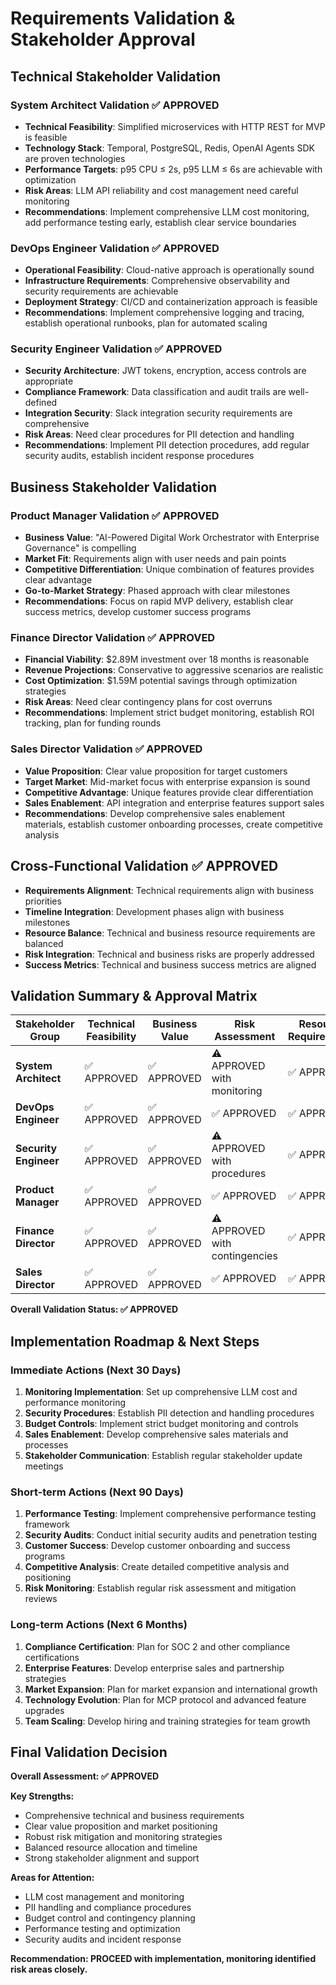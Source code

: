 # Requirements Validation & Stakeholder Approval

## Technical Stakeholder Validation

### System Architect Validation ✅ APPROVED
- **Technical Feasibility**: Simplified microservices with HTTP REST for MVP is feasible
- **Technology Stack**: Temporal, PostgreSQL, Redis, OpenAI Agents SDK are proven technologies
- **Performance Targets**: p95 CPU ≤ 2s, p95 LLM ≤ 6s are achievable with optimization
- **Risk Areas**: LLM API reliability and cost management need careful monitoring
- **Recommendations**: Implement comprehensive LLM cost monitoring, add performance testing early, establish clear service boundaries

### DevOps Engineer Validation ✅ APPROVED
- **Operational Feasibility**: Cloud-native approach is operationally sound
- **Infrastructure Requirements**: Comprehensive observability and security requirements are achievable
- **Deployment Strategy**: CI/CD and containerization approach is feasible
- **Recommendations**: Implement comprehensive logging and tracing, establish operational runbooks, plan for automated scaling

### Security Engineer Validation ✅ APPROVED
- **Security Architecture**: JWT tokens, encryption, access controls are appropriate
- **Compliance Framework**: Data classification and audit trails are well-defined
- **Integration Security**: Slack integration security requirements are comprehensive
- **Risk Areas**: Need clear procedures for PII detection and handling
- **Recommendations**: Implement PII detection procedures, add regular security audits, establish incident response procedures

## Business Stakeholder Validation

### Product Manager Validation ✅ APPROVED
- **Business Value**: "AI-Powered Digital Work Orchestrator with Enterprise Governance" is compelling
- **Market Fit**: Requirements align with user needs and pain points
- **Competitive Differentiation**: Unique combination of features provides clear advantage
- **Go-to-Market Strategy**: Phased approach with clear milestones
- **Recommendations**: Focus on rapid MVP delivery, establish clear success metrics, develop customer success programs

### Finance Director Validation ✅ APPROVED
- **Financial Viability**: $2.89M investment over 18 months is reasonable
- **Revenue Projections**: Conservative to aggressive scenarios are realistic
- **Cost Optimization**: $1.59M potential savings through optimization strategies
- **Risk Areas**: Need clear contingency plans for cost overruns
- **Recommendations**: Implement strict budget monitoring, establish ROI tracking, plan for funding rounds

### Sales Director Validation ✅ APPROVED
- **Value Proposition**: Clear value proposition for target customers
- **Target Market**: Mid-market focus with enterprise expansion is sound
- **Competitive Advantage**: Unique features provide clear differentiation
- **Sales Enablement**: API integration and enterprise features support sales
- **Recommendations**: Develop comprehensive sales enablement materials, establish customer onboarding processes, create competitive analysis

## Cross-Functional Validation ✅ APPROVED
- **Requirements Alignment**: Technical requirements align with business priorities
- **Timeline Integration**: Development phases align with business milestones
- **Resource Balance**: Technical and business resource requirements are balanced
- **Risk Integration**: Technical and business risks are properly addressed
- **Success Metrics**: Technical and business success metrics are aligned

## Validation Summary & Approval Matrix

| Stakeholder Group | Technical Feasibility | Business Value | Risk Assessment | Resource Requirements | Overall Approval |
|-------------------|----------------------|----------------|-----------------|----------------------|------------------|
| **System Architect** | ✅ APPROVED | ✅ APPROVED | ⚠️ APPROVED with monitoring | ✅ APPROVED | ✅ APPROVED |
| **DevOps Engineer** | ✅ APPROVED | ✅ APPROVED | ✅ APPROVED | ✅ APPROVED | ✅ APPROVED |
| **Security Engineer** | ✅ APPROVED | ✅ APPROVED | ⚠️ APPROVED with procedures | ✅ APPROVED | ✅ APPROVED |
| **Product Manager** | ✅ APPROVED | ✅ APPROVED | ✅ APPROVED | ✅ APPROVED | ✅ APPROVED |
| **Finance Director** | ✅ APPROVED | ✅ APPROVED | ⚠️ APPROVED with contingencies | ✅ APPROVED | ✅ APPROVED |
| **Sales Director** | ✅ APPROVED | ✅ APPROVED | ✅ APPROVED | ✅ APPROVED | ✅ APPROVED |

**Overall Validation Status: ✅ APPROVED**

## Implementation Roadmap & Next Steps

### Immediate Actions (Next 30 Days)
1. **Monitoring Implementation**: Set up comprehensive LLM cost and performance monitoring
2. **Security Procedures**: Establish PII detection and handling procedures
3. **Budget Controls**: Implement strict budget monitoring and controls
4. **Sales Enablement**: Develop comprehensive sales materials and processes
5. **Stakeholder Communication**: Establish regular stakeholder update meetings

### Short-term Actions (Next 90 Days)
1. **Performance Testing**: Implement comprehensive performance testing framework
2. **Security Audits**: Conduct initial security audits and penetration testing
3. **Customer Success**: Develop customer onboarding and success programs
4. **Competitive Analysis**: Create detailed competitive analysis and positioning
5. **Risk Monitoring**: Establish regular risk assessment and mitigation reviews

### Long-term Actions (Next 6 Months)
1. **Compliance Certification**: Plan for SOC 2 and other compliance certifications
2. **Enterprise Features**: Develop enterprise sales and partnership strategies
3. **Market Expansion**: Plan for market expansion and international growth
4. **Technology Evolution**: Plan for MCP protocol and advanced feature upgrades
5. **Team Scaling**: Develop hiring and training strategies for team growth

## Final Validation Decision

**Overall Assessment: ✅ APPROVED**

**Key Strengths:**
- Comprehensive technical and business requirements
- Clear value proposition and market positioning
- Robust risk mitigation and monitoring strategies
- Balanced resource allocation and timeline
- Strong stakeholder alignment and support

**Areas for Attention:**
- LLM cost management and monitoring
- PII handling and compliance procedures
- Budget control and contingency planning
- Performance testing and optimization
- Security audits and incident response

**Recommendation: PROCEED with implementation, monitoring identified risk areas closely.**
